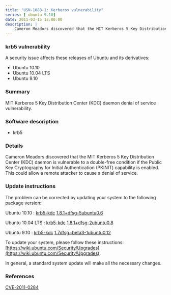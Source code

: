 ```yaml
---
title: "USN-1088-1: Kerberos vulnerability"
series: [ ubuntu-9.10]
date: 2011-03-15 12:00:00
description: |
    Cameron Meadors discovered that the MIT Kerberos 5 Key Distribution Center (KDC) daemon is vulnerable to a double-free condition if the Public Key Cryptography for Initial Authentication (PKINIT) capability is enabled. This could allow a remote attacker to cause a denial of service. 
--- 
```

 
 


### krb5 vulnerability

A security issue affects these releases of Ubuntu and its derivatives:

* Ubuntu 10.10
* Ubuntu 10.04 LTS
* Ubuntu 9.10

### Summary

MIT Kerberos 5 Key Distribution Center (KDC) daemon denial of service vulnerability.

### Software description

* krb5 

### Details

Cameron Meadors discovered that the MIT Kerberos 5 Key Distribution Center (KDC) daemon is vulnerable to a double-free condition if the Public Key Cryptography for Initial Authentication (PKINIT) capability is enabled. This could allow a remote attacker to cause a denial of service. 

### Update instructions

The problem can be corrected by updating your system to the following package version:

Ubuntu 10.10
 : [krb5-kdc](https://launchpad.net/ubuntu/+source/krb5) <span> [1.8.1+dfsg-5ubuntu0.6](https://launchpad.net/ubuntu/+source/krb5/1.8.1+dfsg-5ubuntu0.6) </span> 

Ubuntu 10.04 LTS
 : [krb5-kdc](https://launchpad.net/ubuntu/+source/krb5) <span> [1.8.1+dfsg-2ubuntu0.8](https://launchpad.net/ubuntu/+source/krb5/1.8.1+dfsg-2ubuntu0.8) </span> 

Ubuntu 9.10
 : [krb5-kdc](https://launchpad.net/ubuntu/+source/krb5) <span> [1.7dfsg~beta3-1ubuntu0.12](https://launchpad.net/ubuntu/+source/krb5/1.7dfsg~beta3-1ubuntu0.12) </span> 

To update your system, please follow these instructions: [https://wiki.ubuntu.com/Security/Upgrades](https://wiki.ubuntu.com/Security/Upgrades).

In general, a standard system update will make all the necessary changes. 

### References

 
 [CVE-2011-0284](http://people.ubuntu.com/~ubuntu-security/cve/CVE-2011-0284)
 

